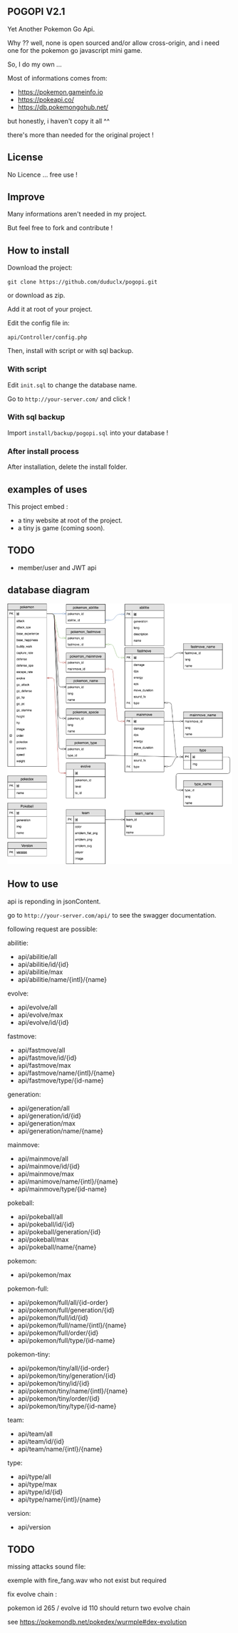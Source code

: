 ## POGOPI V2.1

Yet Another Pokemon Go Api.

Why ??
well, none is open sourced and/or allow cross-origin, and i need one for
the pokemon go javascript mini game.

So, I do my own ...

Most of informations comes from:
- https://pokemon.gameinfo.io
- https://pokeapi.co/
- https://db.pokemongohub.net/

but honestly, i haven't copy it all ^^

there's more than needed for the original project !

## License

No Licence ... free use !

## Improve

Many informations aren't needed in my project.

But feel free to fork and contribute !

## How to install

Download the project:

`git clone https://github.com/duduclx/pogopi.git`

or download as zip.

Add it at root of your project.

Edit the config file in:
 
 `api/Controller/config.php`
 
Then, install with script or with sql backup.

### With script
 
Edit `init.sql` to change the database name. 
 
Go to `http://your-server.com/`
and click !

### With sql backup

Import `install/backup/pogopi.sql` into your database !

### After install process

After installation, delete the install folder.
 
## examples of uses

This project embed :
 - a tiny website at root of the project.
 - a tiny js game (coming soon).

## TODO
 
 - member/user and JWT api
 
## database diagram

![database](www/images/Database_Diagram.png)

## How to use

api is reponding in jsonContent.

go to `http://your-server.com/api/`
to see the swagger documentation.

following request are possible:

abilitie:
 - api/abilitie/all
 - api/abilitie/id/{id}
 - api/abilitie/max
 - api/abilitie/name/{intl}/{name}

evolve:
 - api/evolve/all
 - api/evolve/max
 - api/evolve/id/{id}

fastmove:
 - api/fastmove/all
 - api/fastmove/id/{id}
 - api/fastmove/max
 - api/fastmove/name/{intl}/{name}
 - api/fastmove/type/{id-name}

generation:
 - api/generation/all
 - api/generation/id/{id}
 - api/generation/max
 - api/generation/name/{name}
 
mainmove:
 - api/mainmove/all
 - api/mainmove/id/{id}
 - api/mainmove/max
 - api/manimove/name/{intl}/{name}
 - api/mainmove/type/{id-name}
 
pokeball:
 - api/pokeball/all
 - api/pokeball/id/{id}
 - api/pokeball/generation/{id}
 - api/pokeball/max
 - api/pokeball/name/{name}
 
pokemon:
 - api/pokemon/max
 
pokemon-full:
 - api/pokemon/full/all/{id-order}
 - api/pokemon/full/generation/{id}
 - api/pokemon/full/id/{id}
 - api/pokemon/full/name/{intl}/{name}
 - api/pokemon/full/order/{id}
 - api/pokemon/full/type/{id-name} 

pokemon-tiny:
 - api/pokemon/tiny/all/{id-order}
 - api/pokemon/tiny/generation/{id}
 - api/pokemon/tiny/id/{id}
 - api/pokemon/tiny/name/{intl}/{name}
 - api/pokemon/tiny/order/{id}
 - api/pokemon/tiny/type/{id-name} 

team:
 - api/team/all
 - api/team/id/{id}
 - api/team/name/{intl}/{name}
 
type:
 - api/type/all
 - api/type/max
 - api/type/id/{id}
 - api/type/name/{intl}/{name}
 
version:
 - api/version

## TODO

missing attacks sound file:

exemple with fire_fang.wav who not exist but required

fix evolve chain :

pokemon id 265 / evolve id 110
should return two evolve chain

see https://pokemondb.net/pokedex/wurmple#dex-evolution
